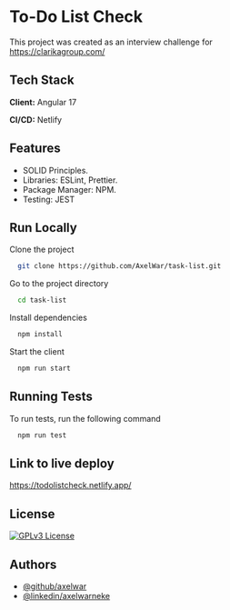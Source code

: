 # To-Do List Check

This project was created as an interview challenge for https://clarikagroup.com/


## Tech Stack

**Client:** Angular 17

**CI/CD:** Netlify

## Features

- SOLID Principles.
- Libraries: ESLint, Prettier.
- Package Manager: NPM.
- Testing: JEST


## Run Locally

Clone the project

```bash
  git clone https://github.com/AxelWar/task-list.git
```

Go to the project directory

```bash
  cd task-list
```

Install dependencies

```bash
  npm install
```

Start the client

```bash
  npm run start
```
## Running Tests

To run tests, run the following command

```bash
  npm run test
```

## Link to live deploy

https://todolistcheck.netlify.app/

## License
[![GPLv3 License](https://img.shields.io/badge/License-GPL%20v3-yellow.svg)](https://opensource.org/licenses/)

## Authors

- [@github/axelwar](https://www.github.com/axelwar)
- [@linkedin/axelwarneke](https://www.linkedin.com/in/axelwarneke/)
